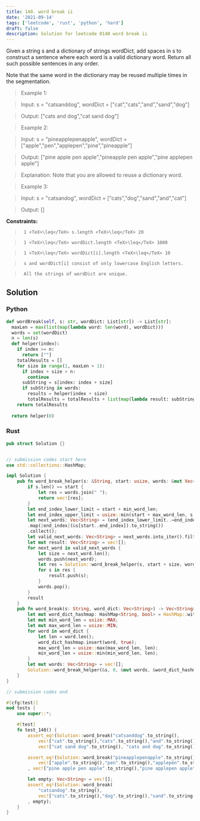 ```yaml
---
title: 140. word break ii
date: '2021-09-14'
tags: ['leetcode', 'rust', 'python', 'hard']
draft: false
description: Solution for leetcode 0140 word break ii
---
```


 

  Given a string s and a dictionary of strings wordDict, add spaces in s to construct a sentence where each word is a valid dictionary word. Return all such possible sentences in any order.

  Note that the same word in the dictionary may be reused multiple times in the segmentation.

   

 >   Example 1:

  

 >   Input: s <TeX>=</TeX> "catsanddog", wordDict <TeX>=</TeX> ["cat","cats","and","sand","dog"]

 >   Output: ["cats and dog","cat sand dog"]

  

 >   Example 2:

  

 >   Input: s <TeX>=</TeX> "pineapplepenapple", wordDict <TeX>=</TeX> ["apple","pen","applepen","pine","pineapple"]

 >   Output: ["pine apple pen apple","pineapple pen apple","pine applepen apple"]

 >   Explanation: Note that you are allowed to reuse a dictionary word.

  

 >   Example 3:

  

 >   Input: s <TeX>=</TeX> "catsandog", wordDict <TeX>=</TeX> ["cats","dog","sand","and","cat"]

 >   Output: []

  

   

  **Constraints:**

  

 >   	1 <TeX>\leq</TeX> s.length <TeX>\leq</TeX> 20

 >   	1 <TeX>\leq</TeX> wordDict.length <TeX>\leq</TeX> 1000

 >   	1 <TeX>\leq</TeX> wordDict[i].length <TeX>\leq</TeX> 10

 >   	s and wordDict[i] consist of only lowercase English letters.

 >   	All the strings of wordDict are unique.


## Solution
### Python
```python
def wordBreak(self, s: str, wordDict: List[str]) -> List[str]:
  maxLen = max(list(map(lambda word: len(word), wordDict)))
  words = set(wordDict)
  n = len(s)
  def helper(index):
    if index >= n: 
      return [""]
    totalResults = []
    for size in range(1, maxLen + 1):
      if index + size > n:
        continue
      subString = s[index: index + size]
      if subString in words:
        results = helper(index + size)
        totalResults = totalResults + list(map(lambda result: subString + " " + result if len(result) > 0 else subString, results))
    return totalResults
        
  return helper(0)
```
### Rust
```rust
pub struct Solution {}


// submission codes start here
use std::collections::HashMap;

impl Solution {
    pub fn word_break_helper(s: &String, start: usize, words: &mut Vec<String>, word_dict: &HashMap<String, bool>, min_word_len: usize, max_word_len: usize) -> Vec<String> {
        if s.len() == start {
            let res = words.join(" ");
            return vec![res];
        }
        let end_index_lower_limit = start + min_word_len;
        let end_index_upper_limit = usize::min(start + max_word_len, s.len());
        let next_words: Vec<String> = (end_index_lower_limit..=end_index_upper_limit).into_iter()
        .map(|end_index|(&s[start..end_index]).to_string())
        .collect();
        let valid_next_words: Vec<String> = next_words.into_iter().filter(|word| word_dict.contains_key(word)).collect();
        let mut result: Vec<String> = vec![];
        for next_word in valid_next_words {
            let size = next_word.len();
            words.push(next_word);
            let res = Solution::word_break_helper(s, start + size, words, word_dict, min_word_len, max_word_len);
            for s in res {
                result.push(s);
            }
            words.pop();
        }
        result
    }
    pub fn word_break(s: String, word_dict: Vec<String>) -> Vec<String> {
        let mut word_dict_hashmap: HashMap<String, bool> = HashMap::with_capacity(word_dict.len());
        let mut min_word_len = usize::MAX;
        let mut max_word_len = usize::MIN;
        for word in word_dict {
            let len = word.len();
            word_dict_hashmap.insert(word, true);
            max_word_len = usize::max(max_word_len, len);
            min_word_len = usize::min(min_word_len, len);
        }
        let mut words: Vec<String> = vec![];
        Solution::word_break_helper(&s, 0, &mut words, &word_dict_hashmap, min_word_len, max_word_len)
    }
}

// submission codes end

#[cfg(test)]
mod tests {
    use super::*;

    #[test]
    fn test_140() {
        assert_eq!(Solution::word_break("catsanddog".to_string(), 
            vec!["cat".to_string(),"cats".to_string(),"and".to_string(),"sand".to_string(),"dog".to_string()]), 
            vec!["cat sand dog".to_string(), "cats and dog".to_string()]);

        assert_eq!(Solution::word_break("pineapplepenapple".to_string(), 
            vec!["apple".to_string(),"pen".to_string(),"applepen".to_string(),"pine".to_string(),"pineapple".to_string()])
        , vec!["pine apple pen apple".to_string(),"pine applepen apple".to_string(),"pineapple pen apple".to_string()]);

        let empty: Vec<String> = vec![];
        assert_eq!(Solution::word_break(
            "catsandog".to_string(), 
            vec!["cats".to_string(),"dog".to_string(),"sand".to_string(),"and".to_string(),"cat".to_string()])
        , empty);
    }
}

```
